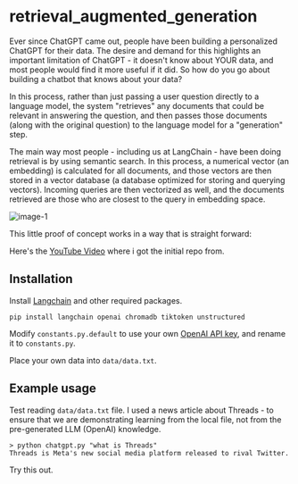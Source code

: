 # retrieval_augmented_generation

Ever since ChatGPT came out, people have been building a personalized ChatGPT for their data. The desire and demand for this highlights an important limitation of ChatGPT - it doesn't know about YOUR data, and most people would find it more useful if it did. So how do you go about building a chatbot that knows about your data?

In this process, rather than just passing a user question directly to a language model, the system "retrieves" any documents that could be relevant in answering the question, and then passes those documents (along with the original question) to the language model for a "generation" step.

The main way most people - including us at LangChain - have been doing retrieval is by using semantic search. In this process, a numerical vector (an embedding) is calculated for all documents, and those vectors are then stored in a vector database (a database optimized for storing and querying vectors). Incoming queries are then vectorized as well, and the documents retrieved are those who are closest to the query in embedding space. 

![image-1](https://github.com/alexdni/retrieval_augmented_generation/assets/13934326/05b1a72d-8d18-496c-88c6-847b1d80d4f0)

This little proof of concept works in a way that is straight forward: 

Here's the [YouTube Video](https://youtu.be/9AXP7tCI9PI) where i got the initial repo from.

## Installation

Install [Langchain](https://github.com/hwchase17/langchain) and other required packages.
```
pip install langchain openai chromadb tiktoken unstructured
```
Modify `constants.py.default` to use your own [OpenAI API key](https://platform.openai.com/account/api-keys), and rename it to `constants.py`.

Place your own data into `data/data.txt`.

## Example usage
Test reading `data/data.txt` file. I used a news article about Threads - to ensure that we are demonstrating learning from the local file, not from the pre-generated LLM (OpenAI) knowledge.
```
> python chatgpt.py "what is Threads"
Threads is Meta's new social media platform released to rival Twitter.
```
Try this out. 

